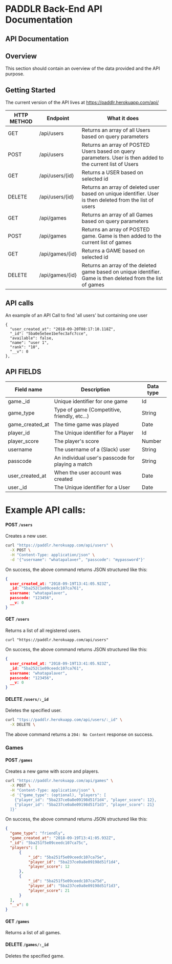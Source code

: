 PADDLR Back-End API Documentation
======

## API Documentation

## Overview

This section should contain an overview of the data provided and the API purpose.

## Getting Started

The current version of the API lives at https://paddlr.herokuapp.com/api/

| HTTP METHOD | Endpoint | What it does |
|-------------|----------|--------------|
| GET | /api/users | Returns an array of all Users based on query parameters |
| POST | /api/users | Returns an array of POSTED Users based on query parameters. User is then added to the current list of Users |
| GET | /api/users/{id}| Returns a USER based on selected id |
| DELETE | /api/users/{id} | Returns an array of deleted user based on unique identifier. User is then deleted from the list of users |
| GET | /api/games | Returns an array of all Games based on query parameters |
| POST | /api/games | Returns an array of POSTED game. Game is then added to the current list of games|
| GET | /api/games/{id}| Returns a GAME based on selected id |
| DELETE | /api/games/{id} | Returns an array of the deleted game based on unique identifier. Game is then deleted from the list of games |

## API calls

An example of an API Call to find 'all users' but containing one user
```
{
  "user_created_at": "2018-09-20T08:17:10.118Z",
  "_id": "5ba0e5e5ee1befec3afc7cce",
  "available": false,
  "name": "user 1",
  "rank": "10",
  "__v": 0
},

```
## API FIELDS

| Field name | Description | Data type |
|------------|-------------|-----------|
| game._id | Unique identifier for one game | Id |
| game_type | Type of game (Competitive, friendly, etc...) | String |
|  game_created_at | The time game was played  | Date  |
|  player_id | The Unique identifier for a Player| Id  |
|  player_score | The player's score | Number |
|  username | The username of a (Slack) user  | String |
| passcode | An individual user's passcode for playing a match| String |
|  user_created_at | When the user account was created | Date |
|  user._id | The Unique identifier for a User | Date |


Example API calls:
======

#### POST `/users`
Creates a new user.

```bash
curl "https://paddlr.herokuapp.com/api/users" \
  -X POST \
  -H "Content-Type: application/json" \
  -d '{"username": "whatapalaver", "passcode": "mypassword"}'
```

On success, the above command returns JSON structured like this:

```json
{
  user_created_at: "2018-09-19T13:41:05.923Z",
  _id: "5ba252c1e09ceedc107ca761",
  username: "whatapalaver",
  passcode: "123456",
  __v: 0
}
```

#### GET `/users`
Returns a list of all registered users.

```
curl "https://paddlr.herokuapp.com/api/users"
```

On success, the above command returns JSON structured like this:

```json
{
  user_created_at: "2018-09-19T13:41:05.923Z",
  _id: "5ba252c1e09ceedc107ca761",
  username: "whatapalaver",
  passcode: "123456",
  __v: 0
}
```

#### DELETE `/users/:_id`
Deletes the specified user.

```bash
curl "ttps://paddlr.herokuapp.com/api/users/:_id" \
  -X DELETE \
```

The above command returns a `204: No Content` response on success.

### Games

#### POST `/games`

Creates a new game with score and players.

```bash
curl "https://paddlr.herokuapp.com/api/games" \
  -X POST \
  -H "Content-Type: application/json" \
  -d '{"game_type": (optional), "players": [
    {"player_id": "5ba237ce0a8e09198d51f1d4", "player_score": 12},
    {"player_id": "5ba237ce0a8e09198d51f1d3", "player_score": 21}
  ]}'
```

On success, the above command returns JSON structured like this:

```json
{
  "game_type": "friendly",
  "game_created_at": "2018-09-19T13:41:05.932Z",
  "_id": "5ba251f5e09ceedc107ca75c",
  "players": [
      {
          "_id": "5ba251f5e09ceedc107ca75e",
          "player_id": "5ba237ce0a8e09198d51f1d4",
          "player_score": 12
      },
      {
          "_id": "5ba251f5e09ceedc107ca75d",
          "player_id": "5ba237ce0a8e09198d51f1d3",
          "player_score": 21
      }
  ],
  "__v": 0
}
```

#### GET `/games`
Returns a list of all games.



#### DELETE `/games/:_id`
Deletes the specified game.
